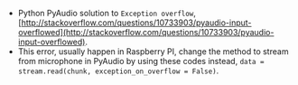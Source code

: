 * Python PyAudio solution to `Exception overflow`, [http://stackoverflow.com/questions/10733903/pyaudio-input-overflowed](http://stackoverflow.com/questions/10733903/pyaudio-input-overflowed).
* This error, usually happen in Raspberry PI, change the method to stream from microphone in PyAudio by using these codes instead, `data = stream.read(chunk, exception_on_overflow = False)`.